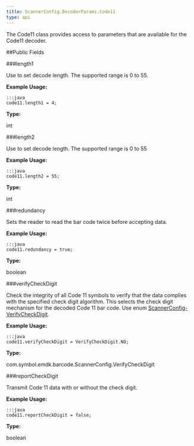 ```yaml
---
title: ScannerConfig.DecoderParams.Code11
type: api
---
```



The Code11 class provides access to parameters that are available for
 the Code11 decoder.

##Public Fields

###length1

Use to set decode length. The supported range is 0 to 55.
 
 

**Example Usage:**
	
	:::java	
	code11.length1 = 4;


**Type:**

int

###length2

Use to set decode length. The supported range is 0 to 55
 
 

**Example Usage:**
	
	:::java	
	code11.length2 = 55;


**Type:**

int

###redundancy

Sets the reader to read the bar code twice before accepting data.
 
 

**Example Usage:**
	
	:::java	
	code11.redundancy = true;


**Type:**

boolean

###verifyCheckDigit

Check the integrity of all Code 11 symbols to verify that the
 data complies with the specified check digit algorithm. This
 selects the check digit mechanism for the decoded Code 11 bar
 code. Use enum [ScannerConfig-VerifyCheckDigit](../ScannerConfig-VerifyCheckDigit).
 
 

**Example Usage:**
	
	:::java	
	code11.verifyCheckDigit = VerifyCheckDigit.NO;


**Type:**

com.symbol.emdk.barcode.ScannerConfig.VerifyCheckDigit

###reportCheckDigit

Transmit Code 11 data with or without the check digit.
 
 

**Example Usage:**
	
	:::java	
	code11.reportCheckDigit = false;


**Type:**

boolean

